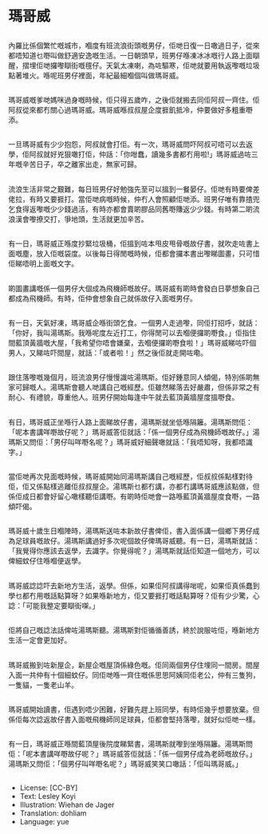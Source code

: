 # 瑪哥威

##
內羅比係個繁忙嘅城市，嗰度有班流浪街頭嘅男仔，佢哋日復一日噉過日子，從來都唔知道乜嘢叫做舒適安逸嘅生活。一日朝頭早，班男仔喺凍冰冰嘅行人路上面瞓醒，摺埋佢哋攞嚟瞓街嘅氊仔。天氣太凍喇，為咗驅寒，佢哋就要用執返嚟嘅垃圾點著堆火。喺呢班男仔裡面，年紀最細嗰個叫做瑪哥威。

##
瑪哥威嘅爹哋媽咪過身嘅時候，佢只得五歲咋，之後佢就搬去同佢阿叔一齊住。佢阿叔從來都冇關心過瑪哥威。瑪哥威喺叔叔屋企度捱飢抵冷，仲要做好多粗重嘢添。

##
一旦瑪哥威有少少抱怨，阿叔就會打佢。有一次，瑪哥威問吓阿叔可唔可以去返學，佢阿叔就好兇狠噉打佢，仲話：「你咁蠢，讀幾多書都冇用啦!」瑪哥威過咗三年嘅辛苦日子，卒之離家出走，無家可歸。

##
流浪生活非常之艱難，每日班男仔好勉強先至可以搵到一餐晏仔。佢哋有時要俾差佬拉，有時又要捱打。當佢哋病嘅時候，仲冇人會照顧佢哋添。班男仔唯有靠揸兜乞食得返嚟嘅少少錢過活，有時亦都會賣啲膠品同舊嘢賺返少少錢。有時第二啲流浪漢會嚟撩交打，爭地頭，生活就更加辛苦。

##
有一日，瑪哥威正喺度抄緊垃圾桶，佢搵到咗本甩皮甩骨嘅故仔書，就吹走咗書上面嘅塵，放入佢嘅袋度。以後每日得閒嘅時候，佢都會攞本書出嚟睇圖畫，只可惜佢睇唔明上面嘅文字。

##
啲圖畫講嘅係一個男仔大個成為飛機師嘅故仔。瑪哥威有啲時會發白日夢想象自己都成為飛機師。有時，佢仲會想象自己就係故仔入面嘅男仔。

##
有一日，天氣好凍，瑪哥威企喺街頭乞食。一個男人走過嚟，同佢打招呼，就話：「你好，我叫湯瑪斯。我喺呢度左近打工，你得閒可以去嗰便攞啲嘢食。」佢指住間藍頂黃牆嘅大屋，「我希望你唔會嫌棄，去嗰便攞啲嘢食啦！」瑪哥威睇咗吓個男人，又睇咗吓間屋，就話：「或者啦！」然之後佢就走開咗嘞。

##
跟住落嚟嘅幾個月，班流浪男仔慢慢識咗湯瑪斯。佢好鍾意同人傾偈，特別係啲無家可歸嘅人。湯瑪斯會聽人哋講自己嘅經歷。佢雖然睇落去好嚴肅，但係非常之有耐心、有禮貌，尊重他人。班男仔開始每逢中午就去藍頂黃牆屋度搵嘢食。

##
有日，瑪哥威正坐喺行人路上面睇故仔書，湯瑪斯就坐低喺隔籬。湯瑪斯問佢：「呢本書講咩嘢故仔呢？」瑪哥威答佢就話：「係一個男仔成為飛機師嘅故仔。」湯瑪斯又問佢：「男仔叫咩嘢名呢？」瑪哥威好細聲噉就話：「我唔知呀，我都唔識字。」

##
當佢哋再次見面嘅時候，瑪哥威開始同湯瑪斯講自己嘅經歷，佢叔叔係點樣對待佢，佢又係點樣逃離佢叔叔屋企。湯瑪斯乜都冇講，亦都冇講瑪哥威應該點做，但係佢成日都會好留心噉樣聽佢講嘢。有啲時佢哋會一路喺藍頂黃牆屋度食嘢，一路傾吓偈。

##
瑪哥威十歲生日嗰陣時，湯瑪斯送咗本新故仔書俾佢，書入面係講一個鄉下男仔成為足球員嘅故仔。湯瑪斯講過好多次呢個故仔俾瑪哥威聽。有一日，湯瑪斯就話：「我覺得你應該去返學，去識字。你覺得呢？」湯瑪斯就話佢知道一個地方，可以俾細蚊仔住喺嗰便返學。

##
瑪哥威諗諗吓去新地方生活，返學。但係，如果佢阿叔講得啱呢，如果佢真係蠢到學乜都冇用嘅話點算呀？如果喺新地方，佢又要捱打嘅話點算呀？佢有少少驚，心諗：「可能我整定要瞓街㗎。」

##
佢將自己嘅諗法話俾咗湯瑪斯聽。湯瑪斯對佢循循善誘，終於說服咗佢，喺新地方生活一定會更加好。

##
瑪哥威搬到咗新屋企，新屋企嘅屋頂係綠色嘅。佢同兩個男仔住埋同一間房。間屋入面一共仲有十個細蚊仔。同佢哋喺一齊住嘅係思思阿姨同佢老公，仲有三隻狗，一隻貓，一隻老山羊。

##
瑪哥威開始讀書，佢遇到唔少困難，好難先趕上班同學，有時佢幾乎想要放棄。但係佢每次諗返故仔書入面嘅飛機師同足球員，佢都會堅持落嚟，就好似佢哋一樣。

##
有一日，瑪哥威正喺間藍頂屋後院度睇緊書，湯瑪斯就嚟到坐喺隔籬。湯瑪斯問佢：「呢本書講咩嘢故仔呢？」瑪哥威答佢就話：「係一個男仔成為老師嘅故仔。」湯瑪斯又問佢：「個男仔叫咩嘢名呢？」瑪哥威笑笑口噉話：「佢叫瑪哥威。」

##
* License: [CC-BY]
* Text: Lesley Koyi
* Illustration: Wiehan de Jager
* Translation: dohliam
* Language: yue

